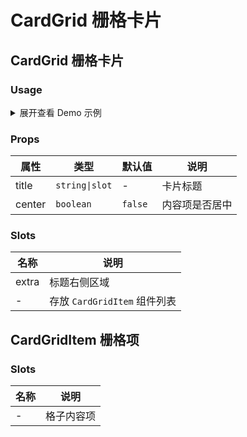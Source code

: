 # CardGrid 栅格卡片

## CardGrid 栅格卡片

### Usage

<details>
<summary>展开查看 Demo 示例</summary>

```vue
<template>
  <CardGrid center title="标题">
    <CardGridItem>项目A</CardGridItem>
    <CardGridItem>项目B</CardGridItem>
    <CardGridItem>项目C</CardGridItem>
  </CardGrid>
</template>

<script lang="ts">
import { defineComponent } from 'vue'

import { CardGrid, CardGridItem } from '@/components/CardGrid'

export default defineComponent({
  components: { CardGrid, CardGridItem }
})
</script>
```

</details>

### Props

| 属性   | 类型           | 默认值  | 说明           |
| ------ | -------------- | ------- | -------------- |
| title  | `string\|slot` | -       | 卡片标题       |
| center | `boolean`      | `false` | 内容项是否居中 |

### Slots

| 名称  | 说明                         |
| ----- | ---------------------------- |
| extra | 标题右侧区域                 |
| -     | 存放 `CardGridItem` 组件列表 |

## CardGridItem 栅格项

### Slots

| 名称 | 说明       |
| ---- | ---------- |
| -    | 格子内容项 |
